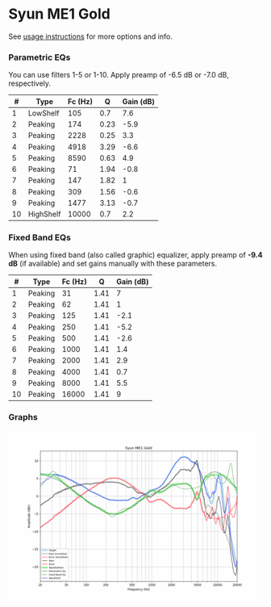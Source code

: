 # Syun ME1 Gold
See [usage instructions](https://github.com/jaakkopasanen/AutoEq#usage) for more options and info.

### Parametric EQs
You can use filters 1-5 or 1-10. Apply preamp of -6.5 dB or -7.0 dB, respectively.

|   # | Type      |   Fc (Hz) |    Q |   Gain (dB) |
|-----|-----------|-----------|------|-------------|
|   1 | LowShelf  |       105 | 0.7  |         7.6 |
|   2 | Peaking   |       174 | 0.23 |        -5.9 |
|   3 | Peaking   |      2228 | 0.25 |         3.3 |
|   4 | Peaking   |      4918 | 3.29 |        -6.6 |
|   5 | Peaking   |      8590 | 0.63 |         4.9 |
|   6 | Peaking   |        71 | 1.94 |        -0.8 |
|   7 | Peaking   |       147 | 1.82 |         1   |
|   8 | Peaking   |       309 | 1.56 |        -0.6 |
|   9 | Peaking   |      1477 | 3.13 |        -0.7 |
|  10 | HighShelf |     10000 | 0.7  |         2.2 |

### Fixed Band EQs
When using fixed band (also called graphic) equalizer, apply preamp of **-9.4 dB** (if available) and set gains manually with these parameters.

|   # | Type    |   Fc (Hz) |    Q |   Gain (dB) |
|-----|---------|-----------|------|-------------|
|   1 | Peaking |        31 | 1.41 |         7   |
|   2 | Peaking |        62 | 1.41 |         1   |
|   3 | Peaking |       125 | 1.41 |        -2.1 |
|   4 | Peaking |       250 | 1.41 |        -5.2 |
|   5 | Peaking |       500 | 1.41 |        -2.6 |
|   6 | Peaking |      1000 | 1.41 |         1.4 |
|   7 | Peaking |      2000 | 1.41 |         2.9 |
|   8 | Peaking |      4000 | 1.41 |         0.7 |
|   9 | Peaking |      8000 | 1.41 |         5.5 |
|  10 | Peaking |     16000 | 1.41 |         9   |

### Graphs
![](./Syun%20ME1%20Gold.png)
